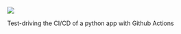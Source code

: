 
![](https://github.com/SaeedSarabchi/python_ci_cd/workflows/Pipeline/badge.svg)

Test-driving the CI/CD of a python app with Github Actions
